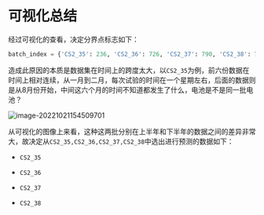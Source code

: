 # 可视化总结

经过可视化的查看，决定分界点标志如下：

```python
batch_index = {'CS2_35': 236, 'CS2_36': 726, 'CS2_37': 790, 'CS2_38': 782}
```

造成此原因的本质是数据集在时间上的跨度太大，以`CS2_35`为例，前六份数据在时间上相对连续，从一月到二月，每次试验的时间在一个星期左右，后面的数据则是从8月份开始，中间这六个月的时间不知道都发生了什么，电池是不是同一批电池？

![image-20221021154509701](C:\Users\天晓得\AppData\Roaming\Typora\typora-user-images\image-20221021154509701.png)

从可视化的图像上来看，这种这两批分别在上半年和下半年的数据之间的差异非常大，故决定从`CS2_35,CS2_36,CS2_37,CS2_38`中选出进行预测的数据如下：

- `CS2_35`

- `CS2_36`

- `CS2_37`

- `CS2_38`

  